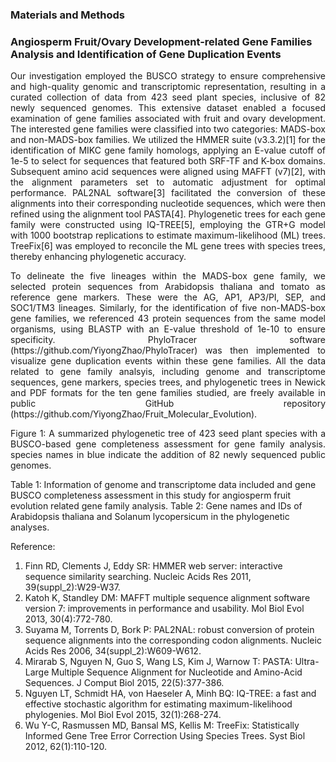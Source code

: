 ### Materials and Methods


### Angiosperm Fruit/Ovary Development-related Gene Families Analysis and Identification of Gene Duplication Events

<p align = "justify">
Our investigation employed the BUSCO strategy to ensure comprehensive and high-quality genomic and transcriptomic representation, resulting in a curated collection of data from 423 seed plant species, inclusive of 82 newly sequenced genomes. This extensive dataset enabled a focused examination of gene families associated with fruit and ovary development. 
The interested gene families were classified into two categories: MADS-box and non-MADS-box families. We utilized the HMMER suite (v3.3.2)[1] for the identification of MIKC gene family homologs, applying an E-value cutoff of 1e-5 to select for sequences that featured both SRF-TF and K-box domains. Subsequent amino acid sequences were aligned using MAFFT (v7)[2], with the alignment parameters set to automatic adjustment for optimal performance. PAL2NAL software[3] facilitated the conversion of these alignments into their corresponding nucleotide sequences, which were then refined using the alignment tool PASTA[4]. Phylogenetic trees for each gene family were constructed using IQ-TREE[5], employing the GTR+G model with 1000 bootstrap replications to estimate maximum-likelihood (ML) trees. TreeFix[6] was employed to reconcile the ML gene trees with species trees, thereby enhancing phylogenetic accuracy. </p>
<p align = "justify">
To delineate the five lineages within the MADS-box gene family, we selected protein sequences from Arabidopsis thaliana and tomato as reference gene markers. These were the AG, AP1, AP3/PI, SEP, and SOC1/TM3 lineages. Similarly, for the identification of five non-MADS-box gene families, we referenced 43 protein sequences from the same model organisms, using BLASTP with an E-value threshold of 1e-10 to ensure specificity. PhyloTracer software (https://github.com/YiyongZhao/PhyloTracer) was then implemented to visualize gene duplication events within these gene families. All the data related to gene family analsyis, including genome and transcriptome sequences, gene markers, species trees, and phylogenetic trees in Newick and PDF formats for the ten gene families studied, are freely available in public GitHub repository (https://github.com/YiyongZhao/Fruit_Molecular_Evolution).</p>
<p align = "justify">
Figure 1: A summarized phylogenetic tree of 423 seed plant species with a BUSCO-based gene completeness assessment for gene family analysis. species names in blue indicate the addition of 82 newly sequenced public genomes. </p>
Table 1: Information of genome and transcriptome data included and gene BUSCO completeness assessment in this study for angiosperm fruit evolution related gene family analysis.
Table 2: Gene names and IDs of Arabidopsis thaliana and Solanum lycopersicum in the phylogenetic analyses.

Reference:
1.	Finn RD, Clements J, Eddy SR: HMMER web server: interactive sequence similarity searching. Nucleic Acids Res 2011, 39(suppl_2):W29-W37.
2.	Katoh K, Standley DM: MAFFT multiple sequence alignment software version 7: improvements in performance and usability. Mol Biol Evol 2013, 30(4):772-780.
3.	Suyama M, Torrents D, Bork P: PAL2NAL: robust conversion of protein sequence alignments into the corresponding codon alignments. Nucleic Acids Res 2006, 34(suppl_2):W609-W612.
4.	Mirarab S, Nguyen N, Guo S, Wang LS, Kim J, Warnow T: PASTA: Ultra-Large Multiple Sequence Alignment for Nucleotide and Amino-Acid Sequences. J Comput Biol 2015, 22(5):377-386.
5.	Nguyen LT, Schmidt HA, von Haeseler A, Minh BQ: IQ-TREE: a fast and effective stochastic algorithm for estimating maximum-likelihood phylogenies. Mol Biol Evol 2015, 32(1):268-274.
6.	Wu Y-C, Rasmussen MD, Bansal MS, Kellis M: TreeFix: Statistically Informed Gene Tree Error Correction Using Species Trees. Syst Biol 2012, 62(1):110-120.

</p>
